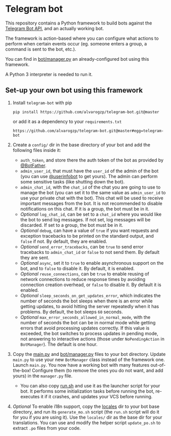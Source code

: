 # Telegram bot

This repository contains a Python framework to build bots against the [Telegram Bot API](https://core.telegram.org/bots), and an actually working bot.

The framework is action-based where you can configure what actions to perform when certain events occur (eg. someone enters a group, a command is sent to the bot, etc.).

You can find in [bot/manager.py](bot/manager.py) an already-configured bot using this framework.

A Python 3 interpreter is needed to run it.


## Set-up your own bot using this framework

1. Install `telegram-bot` with pip

       pip install https://github.com/alvarogzp/telegram-bot.git@master

   or add it as a dependency to your `requirements.txt`

       https://github.com/alvarogzp/telegram-bot.git@master#egg=telegram-bot

2. Create a `config/` dir in the base directory of your bot and add the following files inside it:

   - `auth_token`, and store there the auth token of the bot as provided by [@BotFather](https://t.me/BotFather).
   - `admin_user_id`, that must have the `user_id` of the admin of the bot (you can use [@userinfobot](https://t.me/userinfobot) to get yours). The admin can perform some sensitive tasks (like shutting down the bot).
   - `admin_chat_id`, with the `chat_id` of the chat you are going to use to manage the bot (you can set it to the same value as `admin_user_id` to use your private chat with the bot). This chat will be used to receive important messages from the bot. It is not recommended to disable notifications on this chat. If it is a group, the bot must be in it.
   - *Optional* `log_chat_id`, can be set to a `chat_id` where you would like the bot to send log messages. If not set, log messages will be discarded. If set to a group, the bot must be in it.
   - *Optional* `debug`, can have a value of `true` if you want requests and exception tracebacks to be printed on the standard output, and `false` if not. By default, they are enabled.
   - *Optional* `send_error_tracebacks`, can be `true` to send error tracebacks to `admin_chat_id` or `false` to not send them. By default they are sent.
   - *Optional* `async`, set it to `true` to enable asynchronous support on the bot, and to `false` to disable it. By default, it is enabled.
   - *Optional* `reuse_connections`, can be `true` to enable reusing of network connections to reduce response times by avoiding connection creation overhead, or `false` to disable it. By default it is enabled.
   - *Optional* `sleep_seconds_on_get_updates_error`, which indicates the number of seconds the bot sleeps when there is an error while getting updates, to avoid hitting the server repeatedly when it has problems. By default, the bot sleeps `60` seconds.
   - *Optional* `max_error_seconds_allowed_in_normal_mode`, with the number of seconds the bot can be in normal mode while getting errors that avoid processing updates correctly. If this value is exceeded, the bot switches to process updates in pending mode, not answering to interactive actions (those under `NoPendingAction` in `BotManager`). The default is one hour.

3. Copy the [main.py](main.py) and [bot/manager.py](bot/manager.py) files to your bot directory. Update `main.py` to use your new `BotManager` class instead of the framework one. Launch `main.py`. You now have a working bot with many features out-of-the-box! Configure them (to remove the ones you do not want, and add yours) in the `manager.py` file.

   - You can also copy [run.sh](run.sh) and use it as the launcher script for your bot. It performs some initialization tasks before running the bot, re-executes it if it crashes, and updates your VCS before running.

4. *Optional* To enable i18n support, copy the [locales](locales) dir to your bot base directory, and run its `generate_mo.sh` script (the `run.sh` script will do it for you if you are using it). Use the `locales/` dir as the base dir for your translations. You can use and modify the helper script `update_po.sh` to extract `.po` files from your code.
